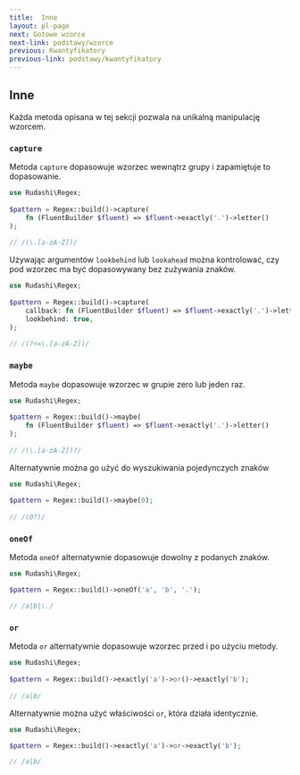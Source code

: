 ```yaml
---
title:  Inne
layout: pl-page
next: Gotowe wzorce
next-link: podstawy/wzorce
previous: Kwantyfikatory
previous-link: podstawy/kwantyfikatory
---
```


## Inne

Każda metoda opisana w tej sekcji pozwala na unikalną manipulację wzorcem.

### `capture`

Metoda `capture` dopasowuje wzorzec wewnątrz grupy i zapamiętuje to dopasowanie.

```php
use Rudashi\Regex;
 
$pattern = Regex::build()->capture(
    fn (FluentBuilder $fluent) => $fluent->exactly('.')->letter()
);
 
// /(\.[a-zA-Z])/
```

Używając argumentów `lookbehind` lub `lookahead` można kontrolować, czy pod wzorzec ma być dopasowywany bez zużywania znaków.

```php
use Rudashi\Regex;
 
$pattern = Regex::build()->capture(
    callback: fn (FluentBuilder $fluent) => $fluent->exactly('.')->letter(),
    lookbehind: true,
);
 
// /(?<=\.[a-zA-Z])/
```

### `maybe`

Metoda `maybe` dopasowuje wzorzec w grupie zero lub jeden raz.

```php
use Rudashi\Regex;
 
$pattern = Regex::build()->maybe(
    fn (FluentBuilder $fluent) => $fluent->exactly('.')->letter()
);
 
// /(\.[a-zA-Z])?/
```

Alternatywnie można go użyć do wyszukiwania pojedynczych znaków

```php
use Rudashi\Regex;
 
$pattern = Regex::build()->maybe(0);
 
// /(0?)/
```

### `oneOf`

Metoda `oneOf` alternatywnie dopasowuje dowolny z podanych znaków.

```php
use Rudashi\Regex;

$pattern = Regex::build()->oneOf('a', 'b', '.');

// /a|b|\./
```

### `or`

Metoda `or` alternatywnie dopasowuje wzorzec przed i po użyciu metody.

```php
use Rudashi\Regex;
 
$pattern = Regex::build()->exactly('a')->or()->exactly('b');
 
// /a|b/
```

Alternatywnie można użyć właściwości `or`, która działa identycznie.

```php
use Rudashi\Regex;

$pattern = Regex::build()->exactly('a')->or->exactly('b');

// /a|b/
```